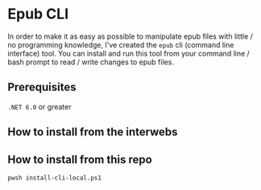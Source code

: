 # Epub CLI

In order to make it as easy as possible to manipulate epub files with little / no programming knowledge, I've created the `epub` cli (command line interface) tool. You can install and run this tool from your command line / bash prompt to read / write changes to epub files.



## Prerequisites

`.NET 6.0` or greater

## How to install from the interwebs


## How to install from this repo

`pwsh install-cli-local.ps1`

